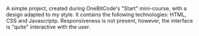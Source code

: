 A simple project, created during OneBitCode's "Start" mini-course, with a design adapted to my style. It contains the following technologies: HTML, CSS and Javascriptp. Responsiveness is not present, however, the interface is "quite" interactive with the user.
